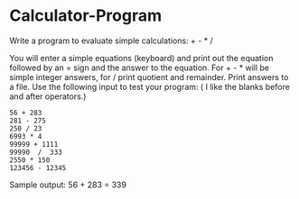 # Calculator-Program
Write a program to evaluate simple calculations:  +  -  *  /  

You will enter a simple equations (keyboard) and print out the equation followed by an = sign and the answer to the equation.  For +  -  *  will be simple integer answers, for / print quotient and remainder.  Print answers to a file.
 Use the following input to test your program:  ( I like the blanks before and after operators.)

	56 + 283
	281 - 275
	250 / 23
	6993 * 4
	99999 + 1111
	99990  /  333
	2550 * 150
	123456 - 12345

Sample output:    56 + 283  =  339
